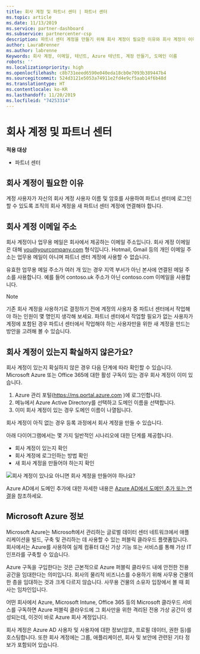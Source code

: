 ```yaml
---
title: 회사 계정 및 파트너 센터 | 파트너 센터
ms.topic: article
ms.date: 11/13/2019
ms.service: partner-dashboard
ms.subservice: partnercenter-csp
description: 파트너 센터 계정을 만들기 위해 회사 계정이 필요한 이유와 회사 계정이 이미 있는지 여부를 알아봅니다.
author: LauraBrenner
ms.author: labrenne
Keywords: 회사 계정, 이메일, 테넌트, Azure 테넌트, 계정 만들기, 도메인 이름
robots: ''
ms.localizationpriority: high
ms.openlocfilehash: c8b731eeed6590e040eda18cb0e7093b389447b4
ms.sourcegitcommit: 524d3121e5053a74911e2fd4e9cf5aab14f6b48d
ms.translationtype: HT
ms.contentlocale: ko-KR
ms.lasthandoff: 11/20/2019
ms.locfileid: "74253314"
---
```

# <a name="your-company-work-account-and-partner-center"></a>회사 계정 및 파트너 센터  

**적용 대상**

-  파트너 센터

## <a name="why-you-need-a-work-account"></a>회사 계정이 필요한 이유

계정 사용자가 자신의 회사 계정 사용자 이름 및 암호를 사용하여 파트너 센터에 로그인할 수 있도록 조직의 회사 계정을 새 파트너 센터 계정에 연결해야 합니다.

## <a name="the-work-account-email-address"></a>회사 계정 이메일 주소

회사 계정이나 업무용 메일은 회사에서 제공하는 이메일 주소입니다. 회사 계정 이메일은 대해 you@yourcompany.com 형식입니다. Hotmail, Gmail 등의 개인 이메일 주소는 업무용 메일이 아니며 파트너 센터 계정에 사용할 수 없습니다. 

유효한 업무용 메일 주소가 여러 개 있는 경우 지역 부서가 아닌 본사에 연결된 메일 주소를 사용합니다. 예를 들어 contoso.uk 주소가 아닌 contoso.com 이메일을 사용합니다.

> [!NOTE]  
>  기존 회사 계정을 사용하기로 결정하기 전에 계정의 사용자 중 파트너 센터에서 작업해야 하는 인원이 몇 명인지 생각해 보세요. 파트너 센터에서 작업할 필요가 없는 사용자가 계정에 포함된 경우 파트너 센터에서 작업해야 하는 사용자만을 위한 새 계정을 만드는 방안을 고려해 볼 수 있습니다.


## <a name="not-sure-if-your-company-already-has-a-work-account"></a>회사 계정이 있는지 확실하지 않은가요?

회사 계정이 있는지 확실하지 않은 경우 다음 단계에 따라 확인할 수 있습니다. Microsoft Azure 또는 Office 365에 대한 활성 구독이 있는 경우 회사 계정이 이미 있습니다.

1.  Azure 관리 포털(https://ms.portal.azure.com )에 로그인합니다.
2.  메뉴에서 Azure Active Directory를 선택하고 도메인 이름을 선택합니다.
3.  이미 회사 계정이 있는 경우 도메인 이름이 나열됩니다.

회사 계정이 아직 없는 경우 등록 과정에서 회사 계정을 만들 수 있습니다.

아래 다이어그램에서는 몇 가지 일반적인 시나리오에 대한 단계를 제공합니다.

- 회사 계정이 있는지 확인 
- 회사 계정에 로그인하는 방법 확인 
- 새 회사 계정을 만들어야 하는지 확인


![회사 계정이 있나요 아니면 회사 계정을 만들어야 하나요?](images/onboardingAADFlow.png)

Azure AD에서 도메인 추가에 대한 자세한 내용은 [Azure AD에서 도메인 추가 또는 연결](https://docs.microsoft.com/azure/active-directory/active-directory-add-domain)을 참조하세요.

## <a name="about-microsoft-azure"></a>Microsoft Azure 정보

Microsoft Azure는 Microsoft에서 관리하는 글로벌 데이터 센터 네트워크에서 애플리케이션을 빌드, 구축 및 관리하는 데 사용할 수 있는 퍼블릭 클라우드 플랫폼입니다. 회사에서는 Azure를 사용하여 실제 컴퓨터 대신 가상 기능 또는 서비스를 통해 가상 IT 인프라를 구축할 수 있습니다. 

Azure 구독을 구입한다는 것은 근본적으로 Azure 퍼블릭 클라우드 내에 안전한 전용 공간을 임대한다는 의미입니다. 회사의 물리적 비즈니스를 수용하기 위해 사무용 건물의 한 층을 임대하는 것과 크게 다르지 않습니다. 사무용 건물의 소유자 입장에서 볼 때 회사는 임차인입니다. 

어떤 회사에서 Azure, Microsoft Intune, Office 365 등의 Microsoft 클라우드 서비스를 구독하면 Azure 퍼블릭 클라우드에 그 회사만을 위한 격리된 전용 가상 공간이 생성되는데, 이것이 바로 Azure 회사 계정입니다. 

회사 계정은 Azure AD 사용자 및 사용자에 대한 정보(암호, 프로필 데이터, 권한 등)를 호스팅합니다. 또한 회사 계정에는 그룹, 애플리케이션, 회사 및 보안에 관련된 기타 정보가 포함되어 있습니다. 
